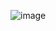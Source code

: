 ![image](https://github.com/Nur-Adnan/Spotify-Clone-Using-Js/assets/56475820/c68fb806-f6bb-4069-8ee9-32a8b457cbc2)
